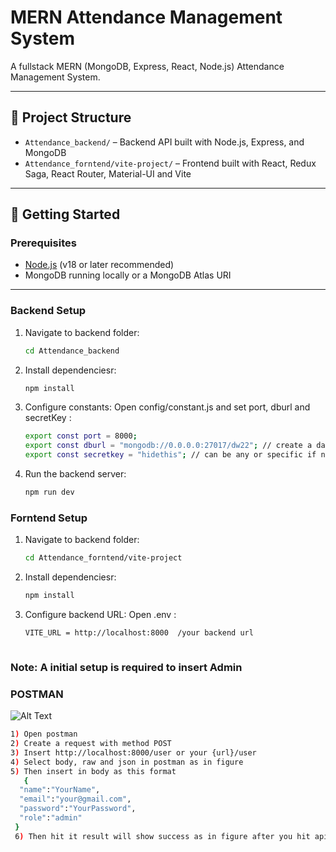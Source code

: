 # MERN Attendance Management System

A fullstack MERN (MongoDB, Express, React, Node.js) Attendance Management System.

---

## 📁 Project Structure

- `Attendance_backend/` – Backend API built with Node.js, Express, and MongoDB
- `Attendance_forntend/vite-project/` – Frontend built with React, Redux Saga, React Router, Material-UI and Vite

---

## 🚀 Getting Started

### Prerequisites

- [Node.js](https://nodejs.org/) (v18 or later recommended)
- MongoDB running locally or a MongoDB Atlas URI

---

### Backend Setup

1. Navigate to backend folder:

   ```bash
   cd Attendance_backend

2. Install dependenciesr:

   ```bash
   npm install
   
3. Configure constants:
   Open config/constant.js and set port, dburl and secretKey :
   ```bash
   export const port = 8000;
   export const dburl = "mongodb://0.0.0.0:27017/dw22"; // create a data base and put its url here dw22 is my database
   export const secretkey = "hidethis"; // can be any or specific if needed

4. Run the backend server:

   ```bash
   npm run dev


### Forntend Setup

1. Navigate to backend folder:

   ```bash
   cd Attendance_forntend/vite-project

2. Install dependenciesr:

   ```bash
   npm install

3. Configure backend URL:
   Open .env :
   ```bash
   VITE_URL = http://localhost:8000  /your backend url



 ### Note: A initial setup is required to insert Admin

 ### POSTMAN
![Alt Text](./note1.JPG)

  ```bash
  1) Open postman
  2) Create a request with method POST
  3) Insert http://localhost:8000/user or your {url}/user
  4) Select body, raw and json in postman as in figure
  5) Then insert in body as this format
     {
    "name":"YourName",
    "email":"your@gmail.com",
    "password":"YourPassword",
    "role":"admin"
   }
   6) Then hit it result will show success as in figure after you hit api






